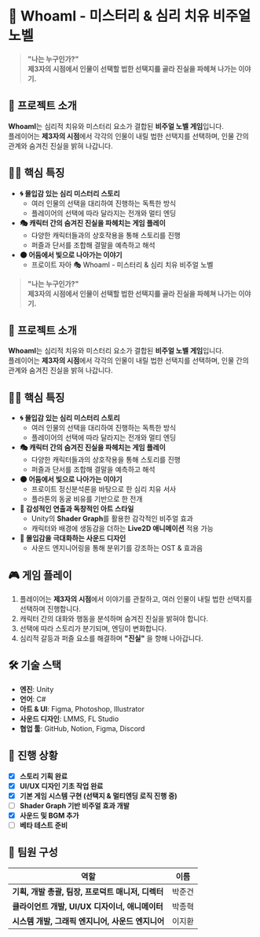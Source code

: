 # 🦋 WhoamI - 미스터리 & 심리 치유 비주얼 노벨  

> **"나는 누구인가?"**  
> **제3자의 시점에서 인물이 선택할 법한 선택지를 골라 진실을 파헤쳐 나가는 이야기.**  

## 🏥 프로젝트 소개  
**WhoamI**는 심리적 치유와 미스터리 요소가 결합된 **비주얼 노벨 게임**입니다.  
플레이어는 **제3자의 시점**에서 각각의 인물이 내릴 법한 선택지를 선택하며, 인물 간의 관계와 숨겨진 진실을 밝혀 나갑니다.  

## 🕵️‍♂️ 핵심 특징  
- **🌀 몰입감 있는 심리 미스터리 스토리**  
  - 여러 인물의 선택을 대리하여 진행하는 독특한 방식  
  - 플레이어의 선택에 따라 달라지는 전개와 멀티 엔딩  
- **🎭 캐릭터 간의 숨겨진 진실을 파헤치는 게임 플레이**  
  - 다양한 캐릭터들과의 상호작용을 통해 스토리를 진행  
  - 퍼즐과 단서를 조합해 결말을 예측하고 해석  
- **🌑 어둠에서 빛으로 나아가는 이야기**  
  - 프로이트 자아 🎭 WhoamI - 미스터리 & 심리 치유 비주얼 노벨  

> **"나는 누구인가?"**  
> **제3자의 시점에서 인물이 선택할 법한 선택지를 골라 진실을 파헤쳐 나가는 이야기.**  

## 📌 프로젝트 소개  
**WhoamI**는 심리적 치유와 미스터리 요소가 결합된 **비주얼 노벨 게임**입니다.  
플레이어는 **제3자의 시점**에서 각각의 인물이 내릴 법한 선택지를 선택하며, 인물 간의 관계와 숨겨진 진실을 밝혀 나갑니다.  

## 🕵️‍♂️ 핵심 특징  
- **🌀 몰입감 있는 심리 미스터리 스토리**  
  - 여러 인물의 선택을 대리하여 진행하는 독특한 방식  
  - 플레이어의 선택에 따라 달라지는 전개와 멀티 엔딩  
- **🎭 캐릭터 간의 숨겨진 진실을 파헤치는 게임 플레이**  
  - 다양한 캐릭터들과의 상호작용을 통해 스토리를 진행  
  - 퍼즐과 단서를 조합해 결말을 예측하고 해석  
- **🌑 어둠에서 빛으로 나아가는 이야기**  
  - 프로이트 정신분석론을 바탕으로 한 심리 치유 서사  
  - 플라톤의 동굴 비유를 기반으로 한 전개
- **🎨 감성적인 연출과 독창적인 아트 스타일**  
  - Unity의 **Shader Graph**를 활용한 감각적인 비주얼 효과  
  - 캐릭터와 배경에 생동감을 더하는 **Live2D 애니메이션** 적용 가능  
- **🎵 몰입감을 극대화하는 사운드 디자인**  
  - 사운드 엔지니어링을 통해 분위기를 강조하는 OST & 효과음  

## 🎮 게임 플레이  
1. 플레이어는 **제3자의 시점**에서 이야기를 관찰하고, 여러 인물이 내릴 법한 선택지를 선택하며 진행합니다.  
2. 캐릭터 간의 대화와 행동을 분석하며 숨겨진 진실을 밝혀야 합니다.  
3. 선택에 따라 스토리가 분기되며, 엔딩이 변화합니다.  
4. 심리적 갈등과 퍼즐 요소를 해결하며 **"진실"** 을 향해 나아갑니다.  

## 🛠️ 기술 스택  
- **엔진**: Unity  
- **언어**: C#  
- **아트 & UI**: Figma, Photoshop, Illustrator  
- **사운드 디자인**: LMMS, FL Studio  
- **협업 툴**: GitHub, Notion, Figma, Discord  

## 📅 진행 상황  
- [x] **스토리 기획 완료**  
- [x] **UI/UX 디자인 기초 작업 완료**  
- [x] **기본 게임 시스템 구현 (선택지 & 멀티엔딩 로직 진행 중)**  
- [ ] **Shader Graph 기반 비주얼 효과 개발**  
- [x] **사운드 및 BGM 추가**  
- [ ] **베타 테스트 준비**  

## 👥 팀원 구성  
| 역할 | 이름 |
|------|------|
| **기획, 개발 총괄, 팀장, 프로덕트 매니저, 디렉터** | 박준건 |
| **클라이언트 개발, UI/UX 디자이너, 애니메이터** | 박종혁 |
| **시스템 개발, 그래픽 엔지니어, 사운드 엔지니어** | 이지환 |
